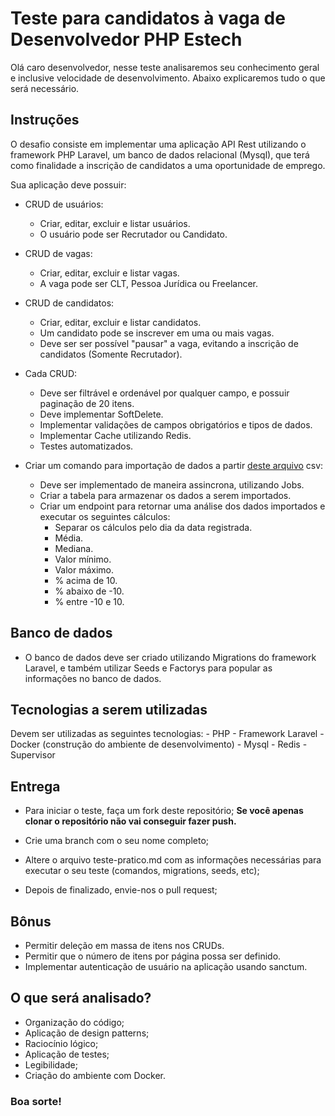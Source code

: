 #  Teste para candidatos à vaga de Desenvolvedor PHP Estech

Olá caro desenvolvedor, nesse teste analisaremos seu conhecimento geral e inclusive velocidade de desenvolvimento. Abaixo explicaremos tudo o que será necessário.

##  Instruções

O desafio consiste em implementar uma aplicação API Rest utilizando o framework PHP Laravel, um banco de dados relacional (Mysql), que terá como finalidade a inscrição de candidatos a uma oportunidade de emprego.

Sua aplicação deve possuir:

- CRUD de usuários:
	- Criar, editar, excluir e listar usuários.
	- O usuário pode ser Recrutador ou Candidato.

- CRUD de vagas:
	- Criar, editar, excluir e listar vagas.
	- A vaga pode ser CLT, Pessoa Jurídica ou Freelancer.

- CRUD de candidatos:
	- Criar, editar, excluir e listar candidatos.
	- Um candidato pode se inscrever em uma ou mais vagas.
	- Deve ser ser possível "pausar" a vaga, evitando a inscrição de candidatos (Somente Recrutador).

- Cada CRUD:
	- Deve ser filtrável e ordenável por qualquer campo, e possuir paginação de 20 itens.
	- Deve implementar SoftDelete.
	- Implementar validações de campos obrigatórios e tipos de dados.
	- Implementar Cache utilizando Redis.
	- Testes automatizados.

- Criar um comando para importação de dados a partir [deste arquivo](/example.csv) csv:
	- Deve ser implementado de maneira assincrona, utilizando Jobs. 	
	- Criar a tabela para armazenar os dados a serem importados.		 	
	- Criar um endpoint para retornar uma análise dos dados importados e executar os seguintes cálculos:
		- Separar os cálculos pelo dia da data registrada.
		- Média.
		- Mediana.
		- Valor mínimo.
		- Valor máximo.
		- % acima de 10.
		- % abaixo de -10.
		- % entre -10 e 10.

##  Banco de dados

- O banco de dados deve ser criado utilizando Migrations do framework Laravel, e também utilizar Seeds e Factorys para popular as informações no banco de dados.

##  Tecnologias a serem utilizadas

Devem ser utilizadas as seguintes tecnologias:
	- PHP
	- Framework Laravel
	- Docker (construção do ambiente de desenvolvimento)
	- Mysql
	- Redis
 	- Supervisor

##  Entrega

- Para iniciar o teste, faça um fork deste repositório; **Se você apenas clonar o repositório não vai conseguir fazer push.**

- Crie uma branch com o seu nome completo;
- Altere o arquivo teste-pratico.md com as informações necessárias para executar o seu teste (comandos, migrations, seeds, etc);

- Depois de finalizado, envie-nos o pull request;

##  Bônus

- Permitir deleção em massa de itens nos CRUDs.
- Permitir que o número de itens por página possa ser definido.
- Implementar autenticação de usuário na aplicação usando sanctum.

##  O que será analisado?

- Organização do código;
- Aplicação de design patterns;
- Raciocínio lógico;
- Aplicação de testes;
- Legibilidade;
- Criação do ambiente com Docker.

###  Boa sorte!

